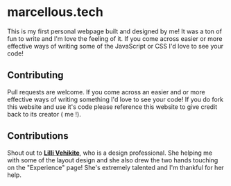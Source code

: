 # marcellous.tech

This is my first personal webpage built and designed by me! It was a ton of fun to write and I'm love the feeling of it. If you come across easier or more effective ways of writing some of the JavaScript or CSS I'd love to see your code!


## Contributing

Pull requests are welcome.  If you come across an easier and or more effective ways of writing something I'd love to see your code! If you do fork this website and use it's code please reference this website to give credit back to its creator ( me !). 

## Contributions 
Shout out to [**Lilli Vehikite**](https://www.instagram.com/lilli_vehikite_design/), who is a design professional. She helping me with some of the layout design and she also drew the two hands touching on the "Experience" page! She's extremely talented and I'm thankful for her help.  